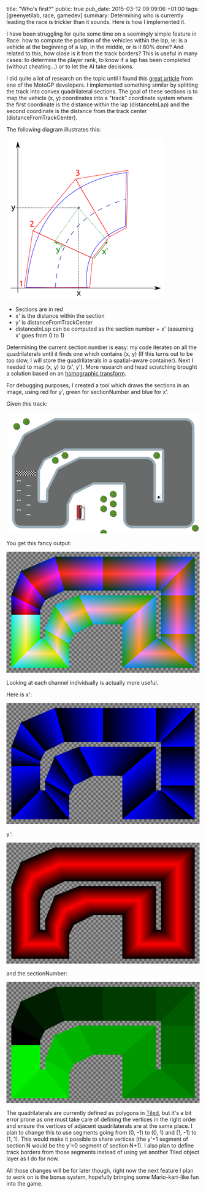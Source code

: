 title: "Who's first?"
public: true
pub_date: 2015-03-12 09:09:06 +01:00
tags: [greenyetilab, race, gamedev]
summary: Determining who is currently leading the race is trickier than it sounds. Here is how I implemented it.

I have been struggling for quite some time on a seemingly simple feature in Race: how to compute the position of the vehicles within the lap, ie: is a vehicle at the beginning of a lap, in the middle, or is it 80% done? And related to this, how close is it from the track borders? This is useful in many cases: to determine the player rank, to know if a lap has been completed (without cheating...) or to let the AI take decisions.

I did quite a lot of research on the topic until I found this [great article][moto-gp-article] from one of the MotoGP developers. I implemented something similar by splitting the track into convex quadrilateral sections. The goal of these sections is to map the vehicle (x, y) coordinates into a "track" coordinate system where the first coordinate is the distance within the lap (distanceInLap) and the second coordinate is the distance from the track center (distanceFromTrackCenter).

[moto-gp-article]: http://blogs.msdn.com/b/shawnhar/archive/2009/12/30/motogp-ai-coordinate-systems.aspx

The following diagram illustrates this:

![track-coordinate-system](track-coordinate-system.png)

- Sections are in red
- x' is the distance within the section
- y' is distanceFromTrackCenter
- distanceInLap can be computed as the section number + x' (assuming x' goes from 0 to 1)

Determining the current section number is easy: my code iterates on all the quadrilaterals until it finds one which contains (x, y) (If this turns out to be too slow, I will store the quadrilaterals in a spatial-aware container). Next I needed to map (x, y) to (x', y'). More research and head scratching brought a solution based on an [homographic transform][].

[homographic transform]: http://alumni.media.mit.edu/~cwren/interpolator/

For debugging purposes, I created a tool which draws the sections in an image, using red for y', green for sectionNumber and blue for x'.

Given this track:

![Track](track.png)

You get this fancy output:

![Debugging track](section-debug.png)

Looking at each channel individually is actually more useful.

Here is x':

![x'](section-blue.png)

y':

![y'](section-red.png)

and the sectionNumber:

![sectionNumber](section-green.png)

The quadrilaterals are currently defined as polygons in [Tiled][], but it's a bit error prone as one must take care of defining the vertices in the right order and ensure the vertices of adjacent quadrilaterals are at the same place. I plan to change this to use segments going from (0, -1) to (0, 1) and (1, -1) to (1, 1). This would make it possible to share vertices (the y'=1 segment of section N would be the y'=0 segment of section N+1). I also plan to define track borders from those segments instead of using yet another Tiled object layer as I do for now.

All those changes will be for later though, right now the next feature I plan to work on is the bonus system, hopefully bringing some Mario-kart-like fun into the game.

[Tiled]: http://www.mapeditor.org

